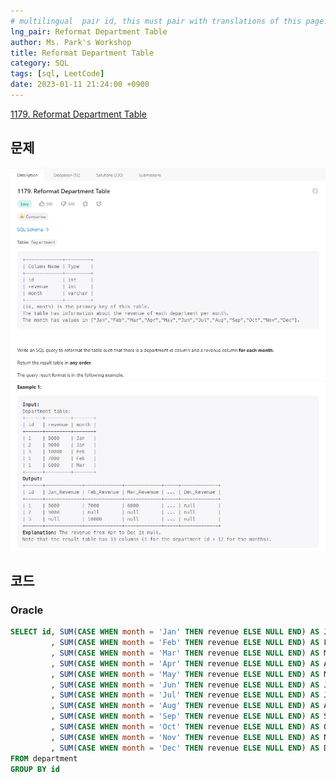 ```yaml
---
# multilingual  pair id, this must pair with translations of this page. (This name must be unique)
lng_pair: Reformat Department Table
author: Ms. Park's Workshop
title: Reformat Department Table
category: SQL
tags: [sql, LeetCode]
date: 2023-01-11 21:24:00 +0900
---
```

<!-- 소제목 -->
<!-- outline-start -->
<a href="https://leetcode.com/problems/reformat-department-table/">1179. Reformat Department Table</a>
<!-- outline-end -->

<h2>문제</h2>
<img src="/assets/img/posts/sql/1179-1.jpg" title="1179-1.jpg" alt="1179-1.jpg"/><br>
<img src="/assets/img/posts/sql/1179-2.jpg" title="1179-2.jpg" alt="1179-2.jpg"/><br>

<h2>코드</h2>
<h3>Oracle</h3>

```sql
SELECT id, SUM(CASE WHEN month = 'Jan' THEN revenue ELSE NULL END) AS Jan_Revenue
         , SUM(CASE WHEN month = 'Feb' THEN revenue ELSE NULL END) AS Feb_Revenue
         , SUM(CASE WHEN month = 'Mar' THEN revenue ELSE NULL END) AS Mar_Revenue
         , SUM(CASE WHEN month = 'Apr' THEN revenue ELSE NULL END) AS Apr_Revenue
         , SUM(CASE WHEN month = 'May' THEN revenue ELSE NULL END) AS May_Revenue
         , SUM(CASE WHEN month = 'Jun' THEN revenue ELSE NULL END) AS Jun_Revenue
         , SUM(CASE WHEN month = 'Jul' THEN revenue ELSE NULL END) AS Jul_Revenue
         , SUM(CASE WHEN month = 'Aug' THEN revenue ELSE NULL END) AS Aug_Revenue
         , SUM(CASE WHEN month = 'Sep' THEN revenue ELSE NULL END) AS Sep_Revenue
         , SUM(CASE WHEN month = 'Oct' THEN revenue ELSE NULL END) AS Oct_Revenue
         , SUM(CASE WHEN month = 'Nov' THEN revenue ELSE NULL END) AS Nov_Revenue
         , SUM(CASE WHEN month = 'Dec' THEN revenue ELSE NULL END) AS Dec_Revenue
FROM department
GROUP BY id
```